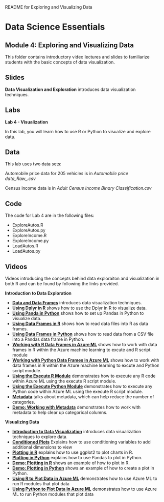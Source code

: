README for Exploring and Visualizing Data
# Data Science Essentials   
## Module 4: Exploring and Visualizing Data

This folder contains introductory video lectures and slides to familiarize students with the basic concepts of data visualization. 

## Slides  

**Data Visualization and Exploration** introduces data visualization techniques.

## Labs

**Lab 4 - Visualization** 

In this lab, you will learn how to use R or Python to visualize and explore data.

## Data

This lab uses two data sets:

Automobile price data for 205 vehicles is in *Automobile price data_Raw_.csv*

Census income data is in *Adult Census Income Binary Classification.csv*


## Code

The code for Lab 4 are in the following files:

- ExploreAutos.R
- ExploreAutos.py
- ExploreIncome.R
- ExploreIncome.py
- LoadAutos.R
- LoadAutos.py

## Videos  

Videos introducing the concepts behind data exploraiton and visualization in both R and can be found by following the links provided. 

**Introduction to Data Exploration**

- **[Data and Data Frames](https://youtu.be/HKnWE_l29Kg)** introduces data visualization techniques.
- **[Using Dplyr in R](https://youtu.be/im6zWhDFL9Y)** shows how to use the Dplyr in R to visualize data.
- **[Using Panda in Python](https://youtu.be/CgRe0CGVm6Q)** shows how to set up Pandas in Python to visualize data.
- **[Using Data Frames in R](https://youtu.be/eKDfm4PF7BU)** shows how to read data files into R as data frames.
- **[Using Data Frames in Python](https://youtu.be/-lLxHiu8Yvs)** shows how to read data from a CSV file into a Pandas data frame in Python.
- **[Working with R Data Frames in Azure ML](https://youtu.be/yHzNx-jrlpg)** shows how to work with data frames in R within the Azure machine learning to excute and R script module
- **[Working with Python Data Frames in Azure ML](https://youtu.be/56C3ffWw7Jw)** shows how to work with data frames in R within the Azure machine learning to excute and Python script module.
- **[Using the Execute R Module](https://youtube/94QxOegAoQ4)** demonstrates how to execute any R code within Azure ML using the execute R script module.
- **[Using the Execute Python Module](https://youtu.be/HS8AAcnOw74)** demonstrates how to execute any Python code within Azure ML using the execute R script module.
- **[Metadata](https://youtu.be/_yP_st3uqrY)** talks about metadata, which can help reduce the number of categories.
- **[Demo: Working with Metadata](https://youtu.be/_yP_st3uqrY)** demonstrates how to work with metadata to help clear up categorical columns.


**Visualizing Data**

- **[Introduction to Data Visualization](https://youtu.be/EC8aS3xJbF8)** introduces data visualization techniques to explore data.
- **[Conditioned Plots](https://youtu.be/px0g8p-G2J8)** Explains how to use conditioning variables to add additional dimensions to view
- **[Plotting in R](https://youtu.be/w7smrSnTdrk)** explains how to use ggplot2 to plot charts in R.
- **[Plotting in Python](https://youtu.be/bYHuS7vbJKg)** explains how to use Pandas to plot in Python.
- **[Demo: Plotting in R](https://youtu.be/Ffx7rhp5bRU)** shows an example of how to plot in R.
- **[Demo: Plotting in Python](https://youtu.be/lCTSXlb3Azk)** shows an example of how to create a plot in Python.
- **[Using R to Plot Data in Azure ML](https://youtu.be/fDwe93E-Sqc)** demonstrates how to use Azure ML to run R modules that plot data
- **[Using Python to Plot Data in Azure ML](https://youtu.be/X-gg_68epZ8)** demonstrates how to use Azure ML to run Python modules that plot data



